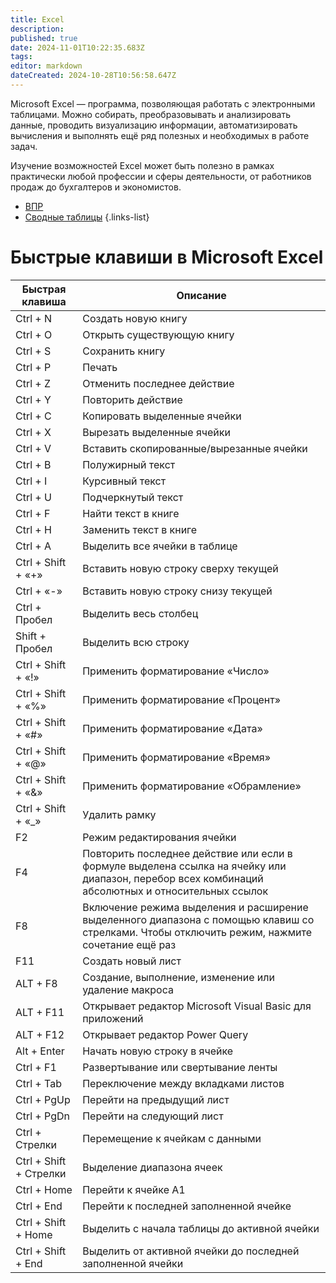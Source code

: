 ```yaml
---
title: Excel
description: 
published: true
date: 2024-11-01T10:22:35.683Z
tags: 
editor: markdown
dateCreated: 2024-10-28T10:56:58.647Z
---
```


Microsoft Excel — программа, позволяющая работать с электронными таблицами. Можно собирать, преобразовывать и анализировать данные, проводить визуализацию информации, автоматизировать вычисления и выполнять ещё ряд полезных и необходимых в работе задач.

Изучение возможностей Excel может быть полезно в рамках практически любой профессии и сферы деятельности, от работников продаж до бухгалтеров и экономистов.

- [ВПР](/ИТ/Excel/ВПР)
- [Сводные таблицы](/ИТ/Excel/Сводные_таблицы)
{.links-list}

# Быстрые клавиши в Microsoft Excel
| Быстрая клавиша 				| Описание 																			|
| ----------------------- | --------------------------------------------- |
|	Ctrl + N								|	Создать новую книгу														|
|	Ctrl + O								|	Открыть существующую книгу										|
|	Ctrl + S								|	Сохранить книгу																|
|	Ctrl + P								|	Печать																				|
|	Ctrl + Z								|	Отменить последнее действие										|
|	Ctrl + Y								|	Повторить действие														|
|	Ctrl + C								|	Копировать выделенные ячейки									|
|	Ctrl + X								|	Вырезать выделенные ячейки										|
|	Ctrl + V								|	Вставить скопированные/вырезанные ячейки			|
|	Ctrl + B								|	Полужирный текст															|
|	Ctrl + I								|	Курсивный текст																|
|	Ctrl + U								|	Подчеркнутый текст														|
|	Ctrl + F								|	Найти текст в книге														|
|	Ctrl + H								|	Заменить текст в книге												|
|	Ctrl + A								|	Выделить все ячейки в таблице									|
|	Ctrl + Shift + «+»			|	Вставить новую строку сверху текущей					|
|	Ctrl + «-»							|	Вставить новую строку снизу текущей						|
|	Ctrl + Пробел						|	Выделить весь столбец													|
|	Shift + Пробел					|	Выделить всю строку														|
|	Ctrl + Shift + «!»			|	Применить форматирование «Число»							|
|	Ctrl + Shift + «%»			|	Применить форматирование «Процент»						|
|	Ctrl + Shift + «#»			|	Применить форматирование «Дата»								|
|	Ctrl + Shift + «@»			|	Применить форматирование «Время»							|
|	Ctrl + Shift + «&»			|	Применить форматирование «Обрамление»					|
|	Ctrl + Shift + «\_»			|	Удалить рамку																	|
|	F2											|	Режим редактирования ячейки										|
|	F4											|	Повторить последнее действие или если в формуле выделена ссылка на ячейку или диапазон, перебор всех комбинаций абсолютных и относительных ссылок	|
|	F8											|	Включение режима выделения и расширение выделенного диапазона с помощью клавиш со стрелками. Чтобы отключить режим, нажмите сочетание ещё раз	|
|	F11											|	Создать новый лист														|
| ALT + F8								|	Создание, выполнение, изменение или удаление макроса	|
| ALT + F11								|	Открывает редактор Microsoft Visual Basic для приложений	|
| ALT + F12								|	Открывает редактор Power Query								|
|	Alt + Enter							|	Начать новую строку в ячейке									|
| Ctrl + F1								|	Развертывание или свертывание ленты						|
|	Ctrl + Tab							|	Переключение между вкладками листов						|
|	Ctrl + PgUp							|	Перейти на предыдущий лист										|
|	Ctrl + PgDn							|	Перейти на следующий лист											|
|	Ctrl + Стрелки					|	Перемещение к ячейкам с данными								|
|	Ctrl + Shift + Стрелки	|	Выделение диапазона ячеек											|
|	Ctrl + Home							|	Перейти к ячейке A1														|
|	Ctrl + End							|	Перейти к последней заполненной ячейке				|
|	Ctrl + Shift + Home			|	Выделить с начала таблицы до активной ячейки	|
|	Ctrl + Shift + End			|	Выделить от активной ячейки до последней заполненной ячейки	|